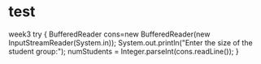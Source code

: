 # test
week3
try
        {
            BufferedReader cons=new BufferedReader(new InputStreamReader(System.in)); 
            System.out.println("Enter the size of the student group:");
            numStudents = Integer.parseInt(cons.readLine());
        }
		